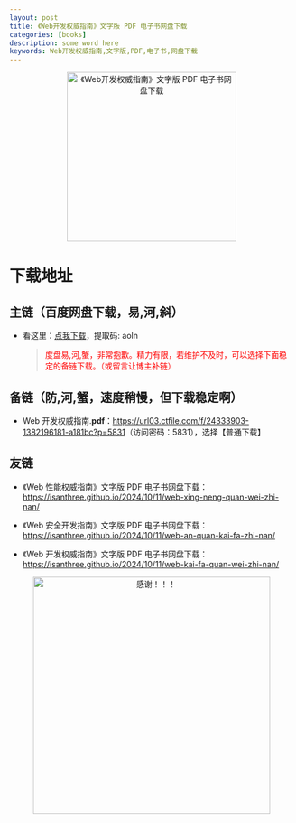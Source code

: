 ```yaml
---
layout: post
title: 《Web开发权威指南》文字版 PDF 电子书网盘下载
categories: [books]
description: some word here
keywords: Web开发权威指南,文字版,PDF,电子书,网盘下载
---
```


<div align="center"><img src="https://pic.imgdb.cn/item/67063429d29ded1a8c7b6a96.png" alt="《Web开发权威指南》文字版 PDF 电子书网盘下载" width="300px" height="auto"></div>

# 下载地址

## 主链（百度网盘下载，易,河,斜）

- 看这里：[点我下载](https://pan.baidu.com/s/1iMXUbSbtZQZjDcqDmnWUyw?pwd=aoln)，提取码: aoln

  > <p style="color:red" >度盘易,河,蟹，非常抱歉。精力有限，若维护不及时，可以选择下面稳定的备链下载。（或留言让博主补链）</p>

## 备链（防,河,蟹，速度稍慢，但下载稳定啊）

- Web 开发权威指南.**pdf**：<https://url03.ctfile.com/f/24333903-1382196181-a181bc?p=5831>（访问密码：5831），选择【普通下载】

## 友链

- 《Web 性能权威指南》文字版 PDF 电子书网盘下载：<https://isanthree.github.io/2024/10/11/web-xing-neng-quan-wei-zhi-nan/>

- 《Web 安全开发指南》文字版 PDF 电子书网盘下载：<https://isanthree.github.io/2024/10/11/web-an-quan-kai-fa-zhi-nan/>

- 《Web 开发权威指南》文字版 PDF 电子书网盘下载：<https://isanthree.github.io/2024/10/11/web-kai-fa-quan-wei-zhi-nan/>

<div align="center"><img src="https://pic.imgdb.cn/item/6707df6bd29ded1a8ce37031.gif" alt="感谢！！！" width="420px" height="auto"/></div>
